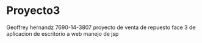 # Proyecto3
Geoffrey hernandz 7690-14-3807
proyecto de venta de repuesto face 3 de aplicacion de escritorio a web
manejo de jsp 
